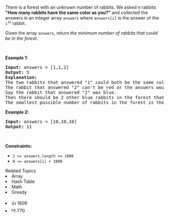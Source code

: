 <p>There is a forest with an unknown number of rabbits. We asked n rabbits <strong>"How many rabbits have the same color as you?"</strong> and collected the answers in an integer array <code>answers</code> where <code>answers[i]</code> is the answer of the <code>i<sup>th</sup></code> rabbit.</p>

<p>Given the array <code>answers</code>, return <em>the minimum number of rabbits that could be in the forest</em>.</p>

<p>&nbsp;</p> 
<p><strong class="example">Example 1:</strong></p>

<pre>
<strong>Input:</strong> answers = [1,1,2]
<strong>Output:</strong> 5
<strong>Explanation:</strong>
The two rabbits that answered "1" could both be the same color, say red.
The rabbit that answered "2" can't be red or the answers would be inconsistent.
Say the rabbit that answered "2" was blue.
Then there should be 2 other blue rabbits in the forest that didn't answer into the array.
The smallest possible number of rabbits in the forest is therefore 5: 3 that answered plus 2 that didn't.
</pre>

<p><strong class="example">Example 2:</strong></p>

<pre>
<strong>Input:</strong> answers = [10,10,10]
<strong>Output:</strong> 11
</pre>

<p>&nbsp;</p> 
<p><strong>Constraints:</strong></p>

<ul> 
 <li><code>1 &lt;= answers.length &lt;= 1000</code></li> 
 <li><code>0 &lt;= answers[i] &lt; 1000</code></li> 
</ul>

<div><div>Related Topics</div><div><li>Array</li><li>Hash Table</li><li>Math</li><li>Greedy</li></div></div><br><div><li>👍 1606</li><li>👎 770</li></div>